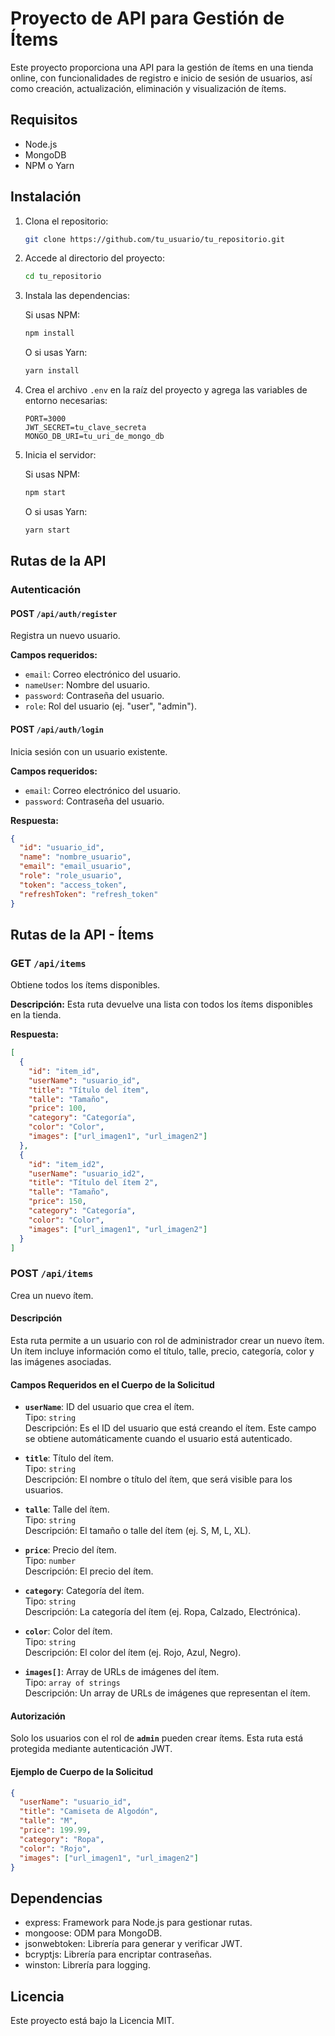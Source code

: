 # Proyecto de API para Gestión de Ítems

Este proyecto proporciona una API para la gestión de ítems en una tienda online, con funcionalidades de registro e inicio de sesión de usuarios, así como creación, actualización, eliminación y visualización de ítems.

## Requisitos

- Node.js
- MongoDB
- NPM o Yarn

## Instalación

1. Clona el repositorio:

    ```bash
    git clone https://github.com/tu_usuario/tu_repositorio.git
    ```

2. Accede al directorio del proyecto:

    ```bash
    cd tu_repositorio
    ```

3. Instala las dependencias:

    Si usas NPM:

    ```bash
    npm install
    ```

    O si usas Yarn:

    ```bash
    yarn install
    ```

4. Crea el archivo `.env` en la raíz del proyecto y agrega las variables de entorno necesarias:

    ```env
    PORT=3000
    JWT_SECRET=tu_clave_secreta
    MONGO_DB_URI=tu_uri_de_mongo_db
    ```

5. Inicia el servidor:

    Si usas NPM:

    ```bash
    npm start
    ```

    O si usas Yarn:

    ```bash
    yarn start
    ```

## Rutas de la API

### Autenticación

#### **POST** `/api/auth/register`

Registra un nuevo usuario.

**Campos requeridos:**
- `email`: Correo electrónico del usuario.
- `nameUser`: Nombre del usuario.
- `password`: Contraseña del usuario.
- `role`: Rol del usuario (ej. "user", "admin").

#### **POST** `/api/auth/login`

Inicia sesión con un usuario existente.

**Campos requeridos:**
- `email`: Correo electrónico del usuario.
- `password`: Contraseña del usuario.

**Respuesta:**

```json
{
  "id": "usuario_id",
  "name": "nombre_usuario",
  "email": "email_usuario",
  "role": "role_usuario",
  "token": "access_token",
  "refreshToken": "refresh_token"
}
```
## Rutas de la API - Ítems

### **GET** `/api/items`

Obtiene todos los ítems disponibles.

**Descripción:**
Esta ruta devuelve una lista con todos los ítems disponibles en la tienda.

**Respuesta:**

```json
[
  {
    "id": "item_id",
    "userName": "usuario_id",
    "title": "Título del ítem",
    "talle": "Tamaño",
    "price": 100,
    "category": "Categoría",
    "color": "Color",
    "images": ["url_imagen1", "url_imagen2"]
  },
  {
    "id": "item_id2",
    "userName": "usuario_id2",
    "title": "Título del ítem 2",
    "talle": "Tamaño",
    "price": 150,
    "category": "Categoría",
    "color": "Color",
    "images": ["url_imagen1", "url_imagen2"]
  }
]
```
### **POST** `/api/items`

Crea un nuevo ítem.

#### **Descripción**

Esta ruta permite a un usuario con rol de administrador crear un nuevo ítem. Un ítem incluye información como el título, talle, precio, categoría, color y las imágenes asociadas.

#### **Campos Requeridos en el Cuerpo de la Solicitud**

- **`userName`**: ID del usuario que crea el ítem.  
  Tipo: `string`  
  Descripción: Es el ID del usuario que está creando el ítem. Este campo se obtiene automáticamente cuando el usuario está autenticado.

- **`title`**: Título del ítem.  
  Tipo: `string`  
  Descripción: El nombre o título del ítem, que será visible para los usuarios.

- **`talle`**: Talle del ítem.  
  Tipo: `string`  
  Descripción: El tamaño o talle del ítem (ej. S, M, L, XL).

- **`price`**: Precio del ítem.  
  Tipo: `number`  
  Descripción: El precio del ítem.

- **`category`**: Categoría del ítem.  
  Tipo: `string`  
  Descripción: La categoría del ítem (ej. Ropa, Calzado, Electrónica).

- **`color`**: Color del ítem.  
  Tipo: `string`  
  Descripción: El color del ítem (ej. Rojo, Azul, Negro).

- **`images[]`**: Array de URLs de imágenes del ítem.  
  Tipo: `array of strings`  
  Descripción: Un array de URLs de imágenes que representan el ítem.

#### **Autorización**

Solo los usuarios con el rol de **`admin`** pueden crear ítems. Esta ruta está protegida mediante autenticación JWT.

#### **Ejemplo de Cuerpo de la Solicitud**

```json
{
  "userName": "usuario_id",
  "title": "Camiseta de Algodón",
  "talle": "M",
  "price": 199.99,
  "category": "Ropa",
  "color": "Rojo",
  "images": ["url_imagen1", "url_imagen2"]
}
```


## Dependencias
- express: Framework para Node.js para gestionar rutas.
- mongoose: ODM para MongoDB.
- jsonwebtoken: Librería para generar y verificar JWT.
- bcryptjs: Librería para encriptar contraseñas.
- winston: Librería para logging.

## Licencia
Este proyecto está bajo la Licencia MIT.

